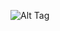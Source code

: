 ![Alt Tag](https://cdn.discordapp.com/attachments/1223392595078680647/1381285364190285985/Untitled2_20250608175429.png?ex=6846f5bd&is=6845a43d&hm=78b7b401279b7b49881181622f946daed531a8d6ff9d646932a8dc899b45a923&)
